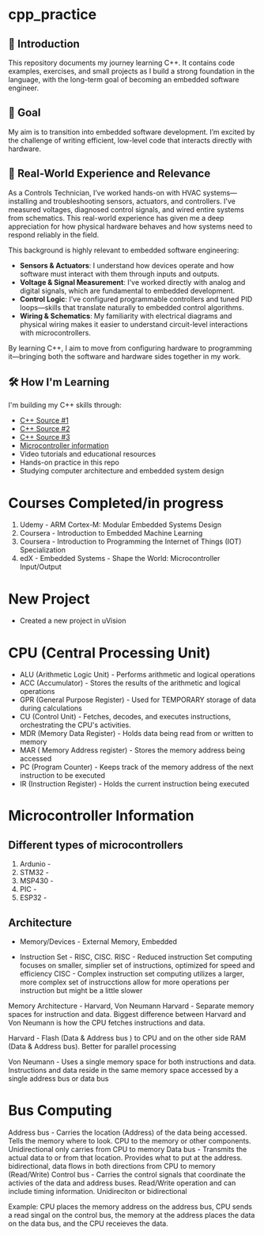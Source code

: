 # cpp_practice

## 📘 Introduction
This repository documents my journey learning C++. It contains code examples, exercises, and small projects as I build a strong foundation in the language, with the long-term goal of becoming an embedded software engineer.

## 🎯 Goal
My aim is to transition into embedded software development. I’m excited by the challenge of writing efficient, low-level code that interacts directly with hardware.

## 🔧 Real-World Experience and Relevance
As a Controls Technician, I’ve worked hands-on with HVAC systems—installing and troubleshooting sensors, actuators, and controllers. I've measured voltages, diagnosed control signals, and wired entire systems from schematics. This real-world experience has given me a deep appreciation for how physical hardware behaves and how systems need to respond reliably in the field.

This background is highly relevant to embedded software engineering:
- **Sensors & Actuators**: I understand how devices operate and how software must interact with them through inputs and outputs.
- **Voltage & Signal Measurement**: I've worked directly with analog and digital signals, which are fundamental to embedded development.
- **Control Logic**: I’ve configured programmable controllers and tuned PID loops—skills that translate naturally to embedded control algorithms.
- **Wiring & Schematics**: My familiarity with electrical diagrams and physical wiring makes it easier to understand circuit-level interactions with microcontrollers.

By learning C++, I aim to move from configuring hardware to programming it—bringing both the software and hardware sides together in my work.

## 🛠️ How I'm Learning
I'm building my C++ skills through:
- [C++ Source #1](https://en.cppreference.com/)
- [C++ Source #2](https://devdocs.io/cpp/algorithm/binary_search)
- [C++ Source #3](https://www.geeksforgeeks.org/cpp/cpp-pointers/)
- [Microcontroller information](https://www.geeksforgeeks.org/digital-logic/microcontroller-and-its-types/)
- Video tutorials and educational resources
- Hands-on practice in this repo
- Studying computer architecture and embedded system design


# Courses Completed/in progress
1. Udemy - ARM Cortex-M: Modular Embedded Systems Design
2. Coursera - Introduction to Embedded Machine Learning
2. Coursera - Introduction to Programming the Internet of Things (IOT) Specialization
3. edX - Embedded Systems - Shape the World: Microcontroller Input/Output


# New Project
- Created a new project in uVision

# CPU (Central Processing Unit)
- ALU (Arithmetic Logic Unit) - Performs arithmetic and logical operations
- ACC (Accumulator) - Stores the results of the arithmetic and logical operations
- GPR (General Purpose Register) - Used for TEMPORARY storage of data during calculations
- CU (Control Unit) - Fetches, decodes, and executes instructions, orchestrating the CPU's activities.
- MDR (Memory Data Register) - Holds data being read from or written to memory
- MAR ( Memory Address register) - Stores the memory address being accessed
- PC (Program Counter) - Keeps track of the memory address of the next instruction to be executed
- IR (Instruction Register) - Holds the current instruction being executed

# Microcontroller Information

## Different types of microcontrollers
1. Ardunio -
2. STM32 - 
3. MSP430 - 
4. PIC - 
5. ESP32 - 

## Architecture
- Memory/Devices - External Memory, Embedded

- Instruction Set - RISC, CISC. 
RISC - Reduced instruction Set computing focuses on smaller, simplier set of instructions, optimized for speed and efficiency
CISC - Complex instruction set computing utilizes a larger, more complex set of instrucctions allow for more operations per instruction but might be a little slower

Memory Architecture - Harvard, Von Neumann
Harvard - Separate memory spaces for instruction and data. Biggest difference between Harvard and Von Neumann is how the CPU fetches instructions and data.

Harvard - Flash (Data & Address bus ) to CPU and on the other side RAM (Data & Address bus). Better for parallel processing 

Von Neumann - Uses a single memory space for both instructions and data. Instructions and data reside in the same memory space accessed by a single address bus or data bus

# Bus Computing
Address bus - Carries the location (Address) of the data being accessed. Tells the memory where to look. CPU to the memory or other components. Unidirectional only carries from CPU to memory
Data bus - Transmits the actual data to or from that location. Provides what to put at the address. bidirectional, data flows in both directions from CPU to memory (Read/Write)
Control bus - Carries the control signals that coordinate the activies of the data and address buses. Read/Write operation and can include timing information. Unidireciton or bidirectional

Example: CPU places the memory address on the address bus, CPU sends a read singal on the control bus, the memory at the address places the data on the data bus, and the CPU receieves the data.

